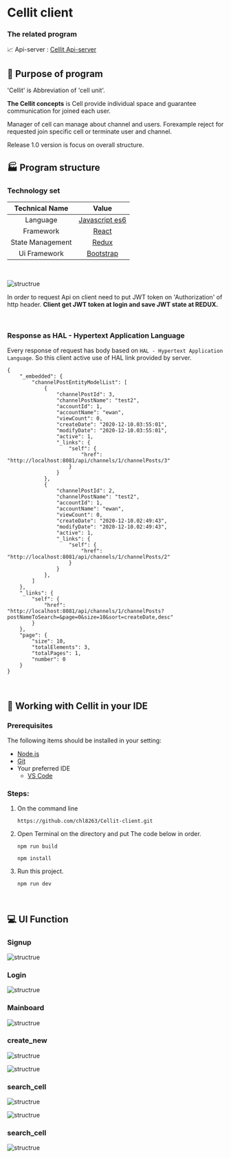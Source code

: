 Cellit client
=============
### The related program

:chart_with_upwards_trend: Api-server : [Cellit Api-server](https://github.com/chl8263/Cellit-api-server)

:rocket: Purpose of program
-------------
'Cellit' is Abbreviation of 'cell unit'.

__The Cellit concepts__ is Cell provide individual space and guarantee communication for joined each user.

Manager of cell can manage about channel and users. Forexample reject for requested join specific cell or terminate user and channel.

Release 1.0 version is focus on overall structure.


:factory: Program structure
-------------

### Technology set

|Technical Name|Value|
|:---:|:---:|
|Language|[Javascript es6](https://javascript.info/)|
|Framework|[React](https://reactjs.org/)|
|State Management|[Redux](https://github.com/reduxjs/redux)|
|Ui Framework|[Bootstrap](https://getbootstrap.com/)|
<br/>

![structrue](./img/structure.PNG)

In order to request Api on client need to put JWT token on 'Authorization' of http header.
__Client get JWT token at login and save JWT state at REDUX.__


<br/>

### Response as HAL - Hypertext Application Language

Every response of request has body based on `HAL - Hypertext Application Language`.
So this client active use of HAL link provided by server.
~~~
{
    "_embedded": {
        "channelPostEntityModelList": [
            {
                "channelPostId": 3,
                "channelPostName": "test2",
                "accountId": 1,
                "accountName": "ewan",
                "viewCount": 0,
                "createDate": "2020-12-10.03:55:01",
                "modifyDate": "2020-12-10.03:55:01",
                "active": 1,
                "_links": {
                    "self": {
                        "href": "http://localhost:8081/api/channels/1/channelPosts/3"
                    }
                }
            },
            {
                "channelPostId": 2,
                "channelPostName": "test2",
                "accountId": 1,
                "accountName": "ewan",
                "viewCount": 0,
                "createDate": "2020-12-10.02:49:43",
                "modifyDate": "2020-12-10.02:49:43",
                "active": 1,
                "_links": {
                    "self": {
                        "href": "http://localhost:8081/api/channels/1/channelPosts/2"
                    }
                }
            },
        ]
    },
    "_links": {
        "self": {
            "href": "http://localhost:8081/api/channels/1/channelPosts?postNameToSearch=&page=0&size=10&sort=createDate,desc"
        }
    },
    "page": {
        "size": 10,
        "totalElements": 3,
        "totalPages": 1,
        "number": 0
    }
}
~~~

<br/>

:hammer: Working with Cellit in your IDE
-------------

### Prerequisites

The following items should be installed in your setting:

* [Node.js](https://nodejs.org/en/)
* [Git](https://git-scm.com/)
* Your preferred IDE
    * [VS Code](https://code.visualstudio.com/)

### Steps:
1. On the command line
    ~~~
    https://github.com/chl8263/Cellit-client.git
    ~~~

2. Open Terminal on the directory and put The code below in order.
    ~~~shell
    npm run build

    npm install
    ~~~
3. Run this project.
    ~~~shell
    npm run dev
    ~~~

<br/>

:computer: UI Function
-------------

### Signup

![structrue](./img/sign_up.PNG)

### Login

![structrue](./img/login.PNG)


### Mainboard

![structrue](./img/mainboard.PNG)

### create_new

![structrue](./img/create_new.PNG)

![structrue](./img/mainboard_in_item1.PNG)

### search_cell

![structrue](./img/search_cell.PNG)

![structrue](./img/search_cell_not_joined.PNG)


### search_cell

![structrue](./img/search_cell.PNG)